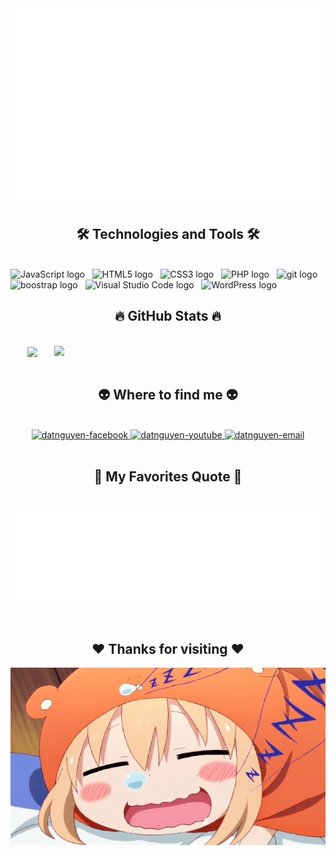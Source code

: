 <!-- Trungquandev -->
<a href="#" target="_blank">
  <img src="svg/datnguyen.svg" width="1200" alt="datnguyen" />
</a>

<h2 align="center">🛠 Technologies and Tools 🛠</h2>
<br>
<!-- https://simpleicons.org/ -->
<span><img src="https://img.shields.io/badge/JavaScript-282C34?logo=javascript&logoColor=F7DF1E" alt="JavaScript logo" title="JavaScript" height="25" /></span>
&nbsp;
<span><img src="https://img.shields.io/badge/HTML5-282C34?logo=html5&logoColor=E34F26" alt="HTML5 logo" title="HTML5" height="25" /></span>
&nbsp;
<span><img src="https://img.shields.io/badge/CSS3-282C34?logo=css3&logoColor=1572B6" alt="CSS3 logo" title="CSS3" height="25" /></span>
&nbsp;
<span><img src="https://img.shields.io/badge/PHP-282C34?logo=php&logoColor=7175AA" alt="PHP logo" title="PHP" height="25" /></span>
&nbsp;
<span><img src="https://img.shields.io/badge/git-282C34?logo=git&logoColor=F05032" alt="git logo" title="git" height="25" /></span>
&nbsp;
<span><img src="https://img.shields.io/badge/BOOTSTRAP-282C34?logo=bootstrap&logoColor=7952B3" alt="boostrap logo" title="bootstrap" height="25" /></span>
&nbsp;
<span><img src="https://img.shields.io/badge/VS%20Code-282C34?logo=visual-studio-code&logoColor=007ACC" alt="Visual Studio Code logo" title="Visual Studio Code" height="25" /></span>
&nbsp;
<span><img src="https://img.shields.io/badge/WordPress-282C34?logo=wordPress&logoColor=21759B" alt="WordPress logo" title="WordPress" height="25" /></span>
&nbsp;

<br>
<h2 align="center">🔥 GitHub Stats 🔥</h2>
<!-- https://github.com/anuraghazra/github-readme-stats -->
<br>
<!-- <div align=center>
  <a href="#" title="datnguyen03">
    <img width="315" align="center" src="https://github-readme-stats.vercel.app/api/top-langs/?username=Dat-Nguyen03&hide=c%23,powershell,Mathematica,Ruby,Objective-C,Objective-C%2b%2b,Cuda&title_color=61dafb&text_color=ffffff&icon_color=61dafb&bg_color=20232a&langs_count=8&layout=compact&border_color=61dafb&hide_border=true" />
  </a>
  <a href="#" title="datnguyen03">
    <img align="right" width="434" src="https://github-readme-stats.vercel.app/api?username=Dat-Nguyen03&show_icons=true&theme=react&border_color=61dafb&hide_border=true" />
  </a>
</div> -->
<div align=center>
    <a href="#" title="dangtienhung">
      <img width="315" align="center" src="https://github-readme-stats.vercel.app/api/top-langs/?username=datnguyen03&hide=c%23,powershell,Mathematica,Ruby,Objective-C,Objective-C%2b%2b,Cuda&title_color=61dafb&text_color=ffffff&icon_color=61dafb&bg_color=20232a&langs_count=8&layout=compact&border_color=61dafb&hide_border=true" />
    </a>
    <a href="#" title="dangtienhung">
      <img align="right" width="434" src="https://github-readme-stats.vercel.app/api?username=dangtienhung&show_icons=true&theme=react&border_color=61dafb&hide_border=true" />
    </a>
  </div>
<br>
<h2 align="center">👽 Where to find me 👽</h2>
<br>
<!-- https://icons8.com -->
<div align="center">
  <a href="https://www.facebook.com/datnguyen.xuan.0112/" target="blank">
    <img src="https://img.icons8.com/bubbles/100/000000/facebook-new.png" alt="datnguyen-facebook" />
  </a>
  <a href="https://www.youtube.com/channel/UCfAduXX2OJW1wr5Z5Qkowhg" target="blank">
    <img src="https://img.icons8.com/bubbles/100/000000/youtube-squared.png" alt="datnguyen-youtube" />
  </a>
  <!-- <a href="https://instagram.com/trungquandev" target="blank">
    <img src="https://img.icons8.com/bubbles/100/000000/instagram.png" alt="datnguyen-instagram" />
  </a> -->
  <a href="mailto:datnguyen01122003@gmail.com" target="top">
    <img src="https://img.icons8.com/bubbles/100/000000/apple-mail.png" alt="datnguyen-email" />
  </a>
</div>

<br>
<h2 align="center">📑 My Favorites Quote 📑</h2>
<br>
<a href="#" target="_blank">
  <img src="svg/datnguyen-quote.svg" width="846" height="150"/>
</a>
<br>
<br>
<br>
<h2 align="center">❤️ Thanks for visiting ❤️</h2>
<img src="svg/anime-sleep-31.gif" width="846"/>

